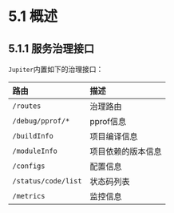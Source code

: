 # 5.1 概述
## 5.1.1 服务治理接口

``Jupiter``内置如下的治理接口：  

|  路由 | 描述 |
|:--------------|:-----|
|`/routes`| 治理路由| 
|`/debug/pprof/*`| pprof信息|
|`/buildInfo`| 项目编译信息 | 
|`/moduleInfo`| 项目依赖的版本信息 | 
|`/configs`| 配置信息 |
|`/status/code/list`| 状态码列表 | 
|`/metrics`| 监控信息 | 





